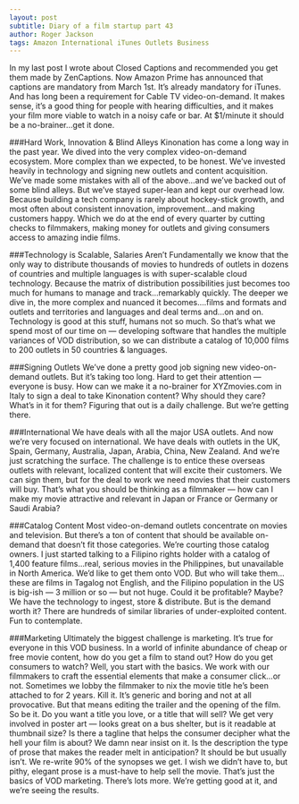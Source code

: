 ```yaml
---
layout: post
subtitle: Diary of a film startup part 43
author: Roger Jackson
tags: Amazon International iTunes Outlets Business
---
```

In my last post I wrote about Closed Captions and recommended you get them made by ZenCaptions. Now Amazon Prime has announced that captions are mandatory from March 1st. It’s already mandatory for iTunes. And has long been a requirement for Cable TV video-on-demand. It makes sense, it’s a good thing for people with hearing difficulties, and it makes your film more viable to watch in a noisy cafe or bar. At $1/minute it should be a no-brainer…get it done.

###Hard Work, Innovation & Blind Alleys
Kinonation has come a long way in the past year. We dived into the very complex video-on-demand ecosystem. More complex than we expected, to be honest. We’ve invested heavily in technology and signing new outlets and content acquisition. We’ve made some mistakes with all of the above…and we’ve backed out of some blind alleys. But we’ve stayed super-lean and kept our overhead low. Because building a tech company is rarely about hockey-stick growth, and most often about consistent innovation, improvement…and making customers happy. Which we do at the end of every quarter by cutting checks to filmmakers, making money for outlets and giving consumers access to amazing indie films.

###Technology is Scalable, Salaries Aren’t
Fundamentally we know that the only way to distribute thousands of movies to hundreds of outlets in dozens of countries and multiple languages is with super-scalable cloud technology. Because the matrix of distribution possibilities just becomes too much for humans to manage and track…remarkably quickly. The deeper we dive in, the more complex and nuanced it becomes….films and formats and outlets and territories and languages and deal terms and…on and on. Technology is good at this stuff, humans not so much. So that’s what we spend most of our time on — developing software that handles the multiple variances of VOD distribution, so we can distribute a catalog of 10,000 films to 200 outlets in 50 countries & languages.

###Signing Outlets
We’ve done a pretty good job signing new video-on-demand outlets. But it’s taking too long. Hard to get their attention — everyone is busy. How can we make it a no-brainer for XYZmovies.com in Italy to sign a deal to take Kinonation content? Why should they care? What’s in it for them?  Figuring that out is a daily challenge. But we’re getting there.

###International
We have deals with all the major USA outlets. And now we’re very focused on international. We have deals with outlets in the UK, Spain, Germany, Australia, Japan, Arabia, China, New Zealand. And we’re just scratching the surface. The challenge is to entice these overseas outlets with relevant, localized content that will excite their customers. We can sign them, but for the deal to work we need movies that their customers will buy. That’s what you should be thinking as a filmmaker — how can I make my movie attractive and relevant in Japan or France or Germany or Saudi Arabia?

###Catalog Content
Most video-on-demand outlets concentrate on movies and television. But there’s a ton of content that should be available on-demand that doesn’t fit those categories. We’re courting those catalog owners. I just started talking to a Filipino rights holder with a catalog of 1,400 feature films…real, serious movies in the Philippines, but unavailable in North America. We’d like to get them onto VOD. But who will take them…these are films in Tagalog not English, and the Filipino population in the US is big-ish — 3 million or so — but not huge. Could it be profitable? Maybe? We have the technology to ingest, store & distribute. But is the demand worth it? There are hundreds of similar libraries of under-exploited content. Fun to contemplate.

###Marketing
Ultimately the biggest challenge is marketing. It’s true for everyone in this VOD business. In a world of infinite abundance of cheap or free movie content, how do you get a film to stand out? How do you get consumers to watch? Well, you start with the basics. We work with our filmmakers to craft the essential elements that make a consumer click…or not. Sometimes we lobby the filmmaker to nix the movie title he’s been attached to for 2 years. Kill it. It’s generic and boring and not at all provocative. But that means editing the trailer and the opening of the film. So be it. Do you want a title you love, or a title that will sell? We get very involved in poster art — looks great on a bus shelter, but is it readable at thumbnail size? Is there a tagline that helps the consumer decipher what the hell your film is about? We damn near insist on it. Is the description the type of prose that makes the reader melt in anticipation? It should be but usually isn’t.  We re-write 90% of the synopses we get. I wish we didn’t have to, but pithy, elegant prose is a must-have to help sell the movie. That’s just the basics of VOD marketing. There’s lots more. We’re getting good at it, and we’re seeing the results.
